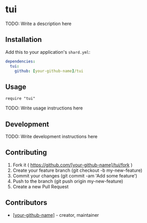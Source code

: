# tui

TODO: Write a description here

## Installation

Add this to your application's `shard.yml`:

```yaml
dependencies:
  tui:
    github: [your-github-name]/tui
```

## Usage

```crystal
require "tui"
```

TODO: Write usage instructions here

## Development

TODO: Write development instructions here

## Contributing

1. Fork it ( https://github.com/[your-github-name]/tui/fork )
2. Create your feature branch (git checkout -b my-new-feature)
3. Commit your changes (git commit -am 'Add some feature')
4. Push to the branch (git push origin my-new-feature)
5. Create a new Pull Request

## Contributors

- [[your-github-name]](https://github.com/[your-github-name])  - creator, maintainer
